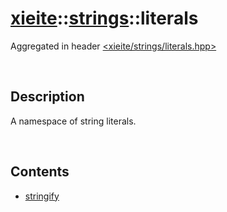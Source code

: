 # [xieite](../../xieite.md)\:\:[strings](../strings.md)\:\:literals
Aggregated in header [<xieite/strings/literals.hpp>](../../../include/xieite/strings/literals.md)

&nbsp;

## Description
A namespace of string literals.

&nbsp;

## Contents
- [stringify](./namespaces/literals/stringify.md)
